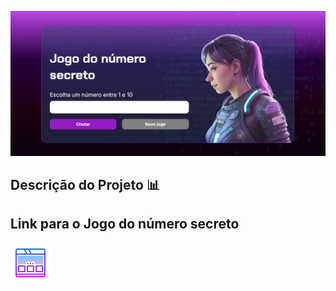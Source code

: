 ![Jogo](Imagens/jogo.png)

## Descrição do Projeto 📊


## Link para o Jogo do número secreto

<a href=" " alt="Jogo" title="Jogo">
  <img width="64px" src="Imagens/icons8-web-64.png" alt="Portfólio">
</a>

